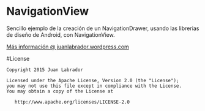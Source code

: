 # NavigationView
Sencillo ejemplo de la creación de un NavigationDrawer, usando las librerias de diseño de Android, con NavigationView.

[Más información @ juanlabrador.wordpress.com](http://juanlabrador.wordpress.com)

#License

    Copyright 2015 Juan Labrador

    Licensed under the Apache License, Version 2.0 (the "License");
    you may not use this file except in compliance with the License.
    You may obtain a copy of the License at

       http://www.apache.org/licenses/LICENSE-2.0
